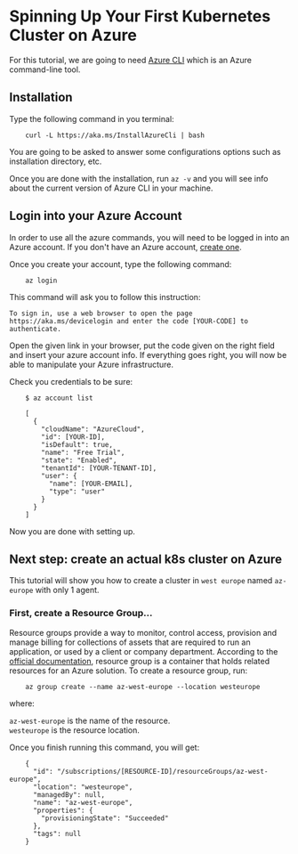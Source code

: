 # Spinning Up Your First Kubernetes Cluster on Azure

For this tutorial, we are going to need [Azure CLI](https://github.com/Azure/azure-cli/) which is an Azure command-line tool. 

## Installation

Type the following command in you terminal:

        curl -L https://aka.ms/InstallAzureCli | bash

You are going to be asked to answer some configurations options such as installation directory, etc.

Once you are done with the installation, run ```az -v``` and you will see info about the current version of Azure CLI in your machine.

## Login into your Azure Account

In order to use all the azure commands, you will need to be logged in into an Azure account. If you don't have an Azure account, [create one](https://azure.microsoft.com/en-in/free/).

Once you create your account, type the following command:

        az login

This command will ask you to follow this instruction:

```To sign in, use a web browser to open the page https://aka.ms/devicelogin and enter the code [YOUR-CODE] to authenticate.```

Open the given link in your browser, put the code given on the right field and insert your azure account info. If everything goes right, you will now be able to manipulate your Azure infrastructure.

Check you credentials to be sure:

        $ az account list

        [
          {
            "cloudName": "AzureCloud",
            "id": [YOUR-ID],
            "isDefault": true,
            "name": "Free Trial",
            "state": "Enabled",
            "tenantId": [YOUR-TENANT-ID],
            "user": {
              "name": [YOUR-EMAIL],
              "type": "user"
            }
          }
        ]

Now you are done with setting up.

## Next step: create an actual k8s cluster on Azure

This tutorial will show you how to create a cluster in ```west europe``` named ```az-europe``` with only 1 agent.

### First, create a Resource Group...

Resource groups provide a way to monitor, control access, provision and manage billing for collections of assets that are required to run an application, or used by a client or company department. According to the [official documentation](https://docs.microsoft.com/en-us/azure/azure-resource-manager/resource-group-overview), resource group is a container that holds related resources for an Azure solution. To create a resource group, run:

        az group create --name az-west-europe --location westeurope
    
where:

```az-west-europe``` is the name of the resource.
<br/>
```westeurope``` is the resource location.

Once you finish running this command, you will get:

        {
          "id": "/subscriptions/[RESOURCE-ID]/resourceGroups/az-west-europe",
          "location": "westeurope",
          "managedBy": null,
          "name": "az-west-europe",
          "properties": {
            "provisioningState": "Succeeded"
          },
          "tags": null
        }










